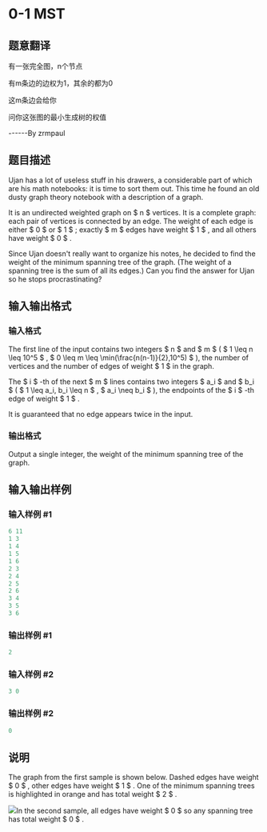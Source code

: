 # 0-1 MST

## 题意翻译

有一张完全图，n个节点

有m条边的边权为1，其余的都为0

这m条边会给你

问你这张图的最小生成树的权值

------By zrmpaul

## 题目描述

Ujan has a lot of useless stuff in his drawers, a considerable part of which are his math notebooks: it is time to sort them out. This time he found an old dusty graph theory notebook with a description of a graph.

It is an undirected weighted graph on $ n $ vertices. It is a complete graph: each pair of vertices is connected by an edge. The weight of each edge is either $ 0 $ or $ 1 $ ; exactly $ m $ edges have weight $ 1 $ , and all others have weight $ 0 $ .

Since Ujan doesn't really want to organize his notes, he decided to find the weight of the minimum spanning tree of the graph. (The weight of a spanning tree is the sum of all its edges.) Can you find the answer for Ujan so he stops procrastinating?

## 输入输出格式

### 输入格式

The first line of the input contains two integers $ n $ and $ m $ ( $ 1 \leq n \leq 10^5 $ , $ 0 \leq m \leq \min(\frac{n(n-1)}{2},10^5) $ ), the number of vertices and the number of edges of weight $ 1 $ in the graph.

The $ i $ -th of the next $ m $ lines contains two integers $ a_i $ and $ b_i $ ( $ 1 \leq a_i, b_i \leq n $ , $ a_i \neq b_i $ ), the endpoints of the $ i $ -th edge of weight $ 1 $ .

It is guaranteed that no edge appears twice in the input.

### 输出格式

Output a single integer, the weight of the minimum spanning tree of the graph.

## 输入输出样例

### 输入样例 #1

```cpp
6 11
1 3
1 4
1 5
1 6
2 3
2 4
2 5
2 6
3 4
3 5
3 6

```
### 输出样例 #1

```cpp
2

```
### 输入样例 #2

```cpp
3 0

```
### 输出样例 #2

```cpp
0

```
## 说明

The graph from the first sample is shown below. Dashed edges have weight $ 0 $ , other edges have weight $ 1 $ . One of the minimum spanning trees is highlighted in orange and has total weight $ 2 $ .

![](https://cdn.luogu.com.cn/upload/vjudge_pic/CF1242B/fca3e805aa04953bd891689ec1c79b03eae5d280.png)In the second sample, all edges have weight $ 0 $ so any spanning tree has total weight $ 0 $ .

